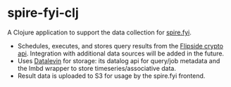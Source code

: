 # spire-fyi-clj

A Clojure application to support the data collection for [spire.fyi](https://spire.fyi).

* Schedules, executes, and stores query results from the [Flipside crypto api](https://docs.flipsidecrypto.com/shroomdk-sdk/get-started/rest-api). Integration with additional data sources will be added in the future.
* Uses [Datalevin](https://github.com/juji-io/datalevin) for storage: its datalog api for query/job metadata and the lmbd wrapper to store timeseries/associative data.
* Result data is uploaded to S3 for usage by the spire.fyi frontend.
